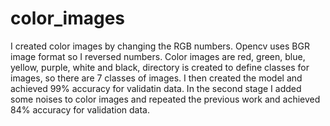 # color_images
I created color images by changing the RGB numbers. Opencv uses BGR image format so I reversed numbers.
Color images are red, green, blue, yellow, purple, white and black, directory is created to define classes for images, so there are 7 classes of images. 
I then created the model and achieved 99% accuracy for validatin data.
In the second stage I added some noises to color images and repeated the previous work and achieved 84% accuracy for validation data.
